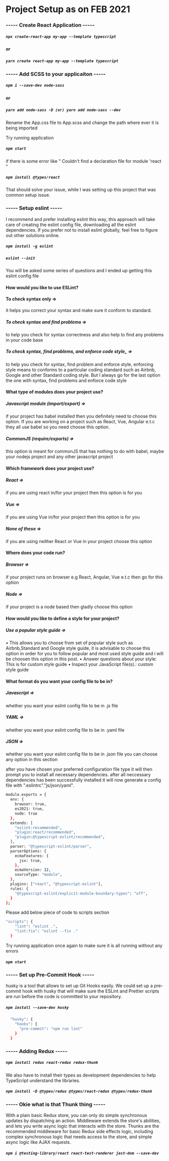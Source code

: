 # Project Setup as on FEB 2021

### ----- Create React Application ----- 

##### `npx create-react-app my-app --template typescript`

##### or

##### `yarn create react-app my-app --template typescript`

### ----- Add SCSS to your applicaiton ----- 

##### `npm i --save-dev node-sass`

##### or

##### `yarn add node-sass -D (or) yarn add node-sass --dev`

Rename the App.css file to App.scss and change the path where ever it is being imported

Try running application 

##### `npm start`

if there is some error like " Couldn't find a declaration file for module 'react "

##### `npm install @types/react`

That should solve your issue, while I was setting up this project that was common setup issue.


###  ----- Setup eslint ----- 

I recommend and prefer installing eslint this way, this approach will take care of creating the eslint config file, downloading all the eslint dependencies. If you prefer not to install eslint globally, feel free to figure out other solutions online.

##### `npm install -g eslint`
##### `eslint --init`

You will be asked some series of questions and I ended up getting this eslint config file

#### How would you like to use ESLint?

#### To check syntax only => 
it helps you correct your syntax and make sure it conform to standard.
##### To check syntax and find problems => 
to help you check for syntax correctness and also help to find any problems in your code base
##### To check syntax, find problems, and enforce code style_ => 
to help you check for syntax, find problem and enforce style, enforcing style means to conforms to a particular coding standard such as Airbnb, Google and other Standard coding style. But I always go for the last option the one with syntax, find problems and enforce code style

#### What type of modules does your project use?

##### Javascript module (import/export) => 
if your project has babel installed then you definitely need to choose this option. If you are working on a project such as React, Vue, Angular e.t.c they all use babel so you need choose this option.
##### CommonJS (require/exports) => 
this option is meant for commonJS that has nothing to do with babel, maybe your nodejs project and any other javascript project

#### Which framework does your project use?

##### React => 
if you are using react in/for your project then this option is for you
##### Vue => 
if you are using Vue in/for your project then this option is for you
##### None of these => 
if you are using neither React or Vue in your project choose this option

#### Where does your code run?

##### Browser => 
if your project runs on browser e.g React, Angular, Vue e.t.c then go for this option
##### Node => 
if your project is a node based then gladly choose this option

#### How would you like to define a style for your project?

##### Use a popular style guide => 
• This allows you to choose from set of popular style such as Airbnb,Standard and Google style guide, it is advisable to choose this option in order for you to follow popular and most used style guide and i will be choosen this option in this post.
• Answer questions about your style: This is for custom style guide
• Inspect your JavaScript file(s).: custom style guide

#### What format do you want your config file to be in?

##### Javascript => 
whether you want your eslint config file to be in .js file
##### YAML => 
whether you want your eslint config file to be in .yaml file
##### JSON => 
whether you want your eslint config file to be in .json file you can choose any option in this section

after you have chosen your preferred configuration file type it will then prompt you to install all necessary dependencies. after all neccessary dependencies has been successfully installed it will now generate a config file with ".eslintrc"."js/json/yaml".

```sh
module.exports = {
  env: {
    browser: true,
    es2021: true,
    node: true
  },
  extends: [
    "eslint:recommended",
    "plugin:react/recommended",
    "plugin:@typescript-eslint/recommended",
  ],
  parser: "@typescript-eslint/parser",
  parserOptions: {
    ecmaFeatures: {
      jsx: true,
    },
    ecmaVersion: 12,
    sourceType: "module",
  },
  plugins: ["react", "@typescript-eslint"],
  rules: {
    "@typescript-eslint/explicit-module-boundary-types": "off",
  }
};
```

Please add below piece of code to scripts section

```sh
"scripts": {
    "lint": "eslint .",
    "lint:fix": "eslint --fix ."
  }
```

Try running application once again to make sure it is all running without any errors

##### `npm start`

### ----- Set up Pre-Commit Hook ----- 
husky is a tool that allows to set up Git Hooks easily. We could set up a pre-commit hook with husky that will make sure the ESLint and Prettier scripts are run before the code is committed to your repository.

##### `npm install --save-dev husky`
```sh
  "husky": {
    "hooks": {
      "pre-commit": "npm run lint"
    }
  }
  ```

###  ----- Adding Redux ----- 


##### `npm install redux react-redux redux-thunk`

We also have to install their types as development dependencies to help TypeScript understand the libraries.

##### `npm install -D @types/redux @types/react-redux @types/redux-thunk`


###  ----- Okie what is that Thunk thing ----- 
With a plain basic Redux store, you can only do simple synchronous updates by dispatching an action. Middleware extends the store's abilities, and lets you write async logic that interacts with the store. Thunks are the recommended middleware for basic Redux side effects logic, including complex synchronous logic that needs access to the store, and simple async logic like AJAX requests.



##### `npm i @testing-library/react react-test-renderer jest-dom --save-dev`